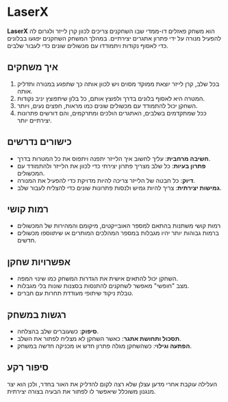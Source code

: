 # LaserX

**LaserX** הוא משחק פאזלים דו-ממדי שבו השחקנים צריכים לכוון קרן לייזר ולגרום לה להפעיל מנורה על ידי פתרון אתגרים יצירתיים. במהלך המשחק השחקנים יפגעו בבלונים כדי לאסוף נקודות ויתמודדו עם מכשולים שונים כדי לעבור שלבים.

## איך משחקים

1. בכל שלב, קרן לייזר יוצאת ממוקד מסוים ויש לכוון אותה כך שתפגע במנורה ותדליק אותה.
2. המטרה היא לאסוף בלונים בדרך ולפוצץ אותם, כל בלון שיתפוצץ יניב נקודות.
3. השחקן יכול להתמודד עם מכשולים שונים כמו מראות, חפצים נעים, ויותר.
4. ככל שמתקדמים בשלבים, האתגרים הולכים ומתרקמים, והם דורשים פתרונות יצירתיים יותר.

## כישורים נדרשים

- **חשיבה מרחבית**: עליך לחשוב איך הלייזר יתפנה ויתפוס את כל המטרות בדרך.
- **פתרון בעיות**: כל שלב מצריך פתרון יצירתי כדי לכוון את הלייזר ולהתמודד עם המכשולים.
- **דיוק**: כל חבטה של הלייזר צריכה להיות מדויקת כדי להפעיל את המנורה.
- **גמישות יצירתית**: צריך להיות גמיש ולנסות פתרונות שונים כדי להצליח לעבור שלב.

## רמות קושי

- רמות קושי משתנות בהתאם למספר האובייקטים, מיקומם והמהירות של המכשולים
- ברמות גבוהות יותר יהיו מגבלות במספר המהלכים המותרים או שיתווספו מכשולים חדשים.

## אפשרויות שחקן

- השחקן יכול להתאים אישית את הגדרות המשחק כמו שינוי המפה.
- מצב "חופשי" מאפשר לשחקנים להתנסות בסצנות שונות בלי מגבלות.
- טבלת ניקוד שיתופי מעודדת תחרות עם חברים.

## רגשות במשחק

- **סיפוק**: כשעוברים שלב בהצלחה.
- **תסכול ותחושת אתגר**: כאשר השחקן לא מצליח לפתור את השלב.
- **הפתעה וגילוי**: כשהשחקן מגלה פתרון חדש או מכניקה חדשה במשחק.

## סיפור רקע

העלילה עוקבת אחרי מדען עצלן שלא רצה לקום להדליק את האור בחדר, ולכן הוא יצר מנגנון משוכלל שיאפשר לו לפתור את הבעיה בצורה יצירתית.





